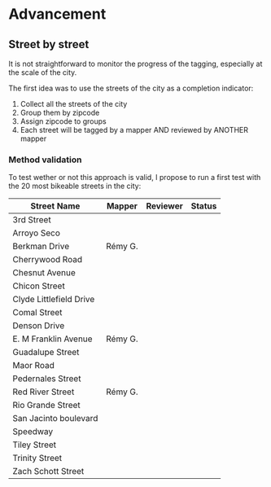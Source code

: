 # Advancement

## Street by street

It is not straightforward to monitor the progress of the tagging, especially at the scale of the city.

The first idea was to use the streets of the city as a completion indicator:

1. Collect all the streets of the city
2. Group them by zipcode
3. Assign zipcode to groups
4. Each street will be tagged by a mapper AND reviewed by ANOTHER mapper

### Method validation

To test wether or not this approach is valid, I propose to run a first test with the 20 most bikeable streets in the city:

| Street Name             | Mapper  | Reviewer | Status|
|-------------------------|:-------:|:--------:|:-----:|
| 3rd Street              |         |          |       |
| Arroyo Seco             |         |          |       |
| Berkman Drive           | Rémy G. |          |       |
| Cherrywood Road         |         |          |       |
| Chesnut Avenue          |         |          |       |
| Chicon Street           |         |          |       |
| Clyde Littlefield Drive |         |          |       |
| Comal Street            |         |          |       |
| Denson Drive            |         |          |       |
| E. M Franklin Avenue    | Rémy G. |          |       |
| Guadalupe Street        |         |          |       |
| Maor Road               |         |          |       |
| Pedernales Street       |         |          |       |
| Red River Street        | Rémy G. |          |       |
| Rio Grande Street       |         |          |       |
| San Jacinto boulevard   |         |          |       |
| Speedway                |         |          |       |
| Tiley Street            |         |          |       |
| Trinity Street          |         |          |       |
| Zach Schott Street      |         |          |       |
